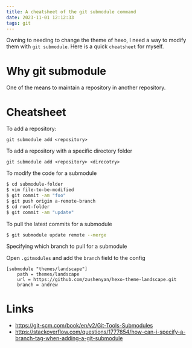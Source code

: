 ```yaml
---
title: A cheatsheet of the git submodule command
date: 2023-11-01 12:12:33
tags: git
---
```


Owning to needing to change the theme of hexo, I need a way to modify them with `git submodule`. Here is a quick `cheatsheet` for myself.

# Why git submodule

One of the means to maintain a repository in another repository.

# Cheatsheet

To add a repository:

`git submodule add <repository> `

To add a repository with a specific directory folder

`git submodule add <repository> <direcotry>`

To modify the code for a submodule

```bash
$ cd submodule-folder
$ vim file-to-be-modified
$ git commit -am "foo"
$ git push origin a-remote-branch
$ cd root-folder
$ git commit -am "update"
```

To pull the latest commits for a submodule

```bash
$ git submodule update remote --merge
```

Specifying which branch to pull for a submodule

Open `.gitmodules` and add the `branch` field to the config

```
[submodule "themes/landscape"]
	path = themes/landscape
	url = https://github.com/zushenyan/hexo-theme-landscape.git
	branch = andrew
```

# Links

- https://git-scm.com/book/en/v2/Git-Tools-Submodules
- https://stackoverflow.com/questions/1777854/how-can-i-specify-a-branch-tag-when-adding-a-git-submodule